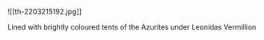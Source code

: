 ![[th-2203215192.jpg]]

Lined with brightly coloured tents of the Azurites under Leonidas Vermillion